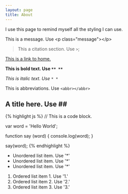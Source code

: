 ```yaml
---
layout: page
title: About
---
```


I use this page to remind myself all the styling I can use.


<p class="message">
    This is a message. Use &lt;p class=&quot;message&quot;&gt;&lt;/p&gt;
</p>

> This a citation section. Use `>`;

[This is a link to home.](http://solosodium.github.io)

**This is bold text. Use `** **`**

*This is italic text. Use `* *`*

<abbr>This is abbreviations</abbr>. Use `<abbr></abbr>`

## A title here. Use \#\#

{% highlight js %}
// This is a code block.

var word = 'Hello World';

function say (word) {
    console.log(word);
}

say(word);
{% endhighlight %}

* Unordered list item. Use '*'
* Unordered list item. Use '*'
* Unordered list item. Use '*'

1. Ordered list item 1. Use '1.'
2. Ordered list item 2. Use '2.'
3. Ordered list item 3. Use '3.'
